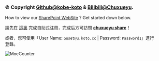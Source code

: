 ### &copy; Copyright [Github@kobe-koto](https://github.com/kobe-koto/) & [Bilibili@Chuxueyu](https://space.bilibili.com/535358652).

How to view our [SharePoint WebSite](https://koto3905.sharepoint.com/sites/chuxueyu) ? Get started down below.

請先在 [這裏](https://myaccess.microsoft.com/@u.koto.cc#/access-packages/13ce3054-526b-4c19-bc33-e9af6d8b296e) 完成自助式注冊，完成后方可訪問 **[chuxueyu share](https://koto3905.sharepoint.com/sites/chuxueyu)**！

或者，您可使用「User Name: `Guset@u.koto.cc` | Password: `Password1`」進行登錄。

![MoeCounter](https://counter.koto.cc/?type=MoeCounter&theme=rule34&value=hit)
